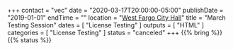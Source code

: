 +++
contact = "vec"
date = "2020-03-17T20:00:00-05:00"
publishDate = "2019-01-01"
endTime = ""
location = "[West Fargo City Hall](/places/west-fargo-city-hall/)"
title = "March Testing Session"
dates = [ "License Testing" ]
outputs = [ "HTML" ]
categories = [ "License Testing" ]
status = "canceled"
+++
{{% bring %}}
{{% status %}}

